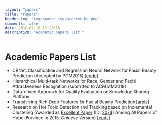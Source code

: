 ```yaml
---
layout: "papers"
title: "Papers"
header-img: "img/header_img/archive-bg.png"
comments: false
date: 2018-07-18 12:28:56
description: "Academic papers list."
---
```

# Academic Papers List
* CRNet: Classification and Regression Neural Network for Facial Beauty Prediction (Accepted by PCM2018) [[code](https://github.com/lucasxlu/CRNet.git)]  
* Hierarchical Multi-task Networks for Race, Gender and Facial Attractiveness Recognition (submitted to ACM MM2018)  
* Data-driven Approach for Quality Evaluation on Knowledge Sharing Platform    
* Transferring Rich Deep Features for Facial Beauty Prediction [[arxiv](https://arxiv.org/abs/1803.07253)]
* Research on Hot Topic Detection and Tracking based on Incremental Clustering (Awarded as [Excellent Paper](http://www.hbe.gov.cn/content.php?id=12717) (ID: [2024](http://hbxw.e21.edu.cn/e21sqlimg//file/201512/fff20151224164931_675715070.xls)) Among All Papers of Hubei Province in 2015. _Chinese Version_) [[code](https://github.com/xuludev/System.git)]  
